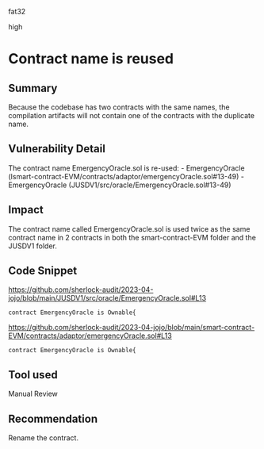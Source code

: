fat32

high

# Contract name is reused

## Summary
Because the codebase has two contracts with the same names, the compilation artifacts will not contain one of the contracts with the duplicate name.
## Vulnerability Detail
The contract name EmergencyOracle.sol is re-used:
	- EmergencyOracle (lsmart-contract-EVM/contracts/adaptor/emergencyOracle.sol#13-49)
	- EmergencyOracle (JUSDV1/src/oracle/EmergencyOracle.sol#13-49)
## Impact
The contract name called EmergencyOracle.sol is used twice as the same contract name in 2 contracts in both the smart-contract-EVM folder and the JUSDV1 folder. 

## Code Snippet
https://github.com/sherlock-audit/2023-04-jojo/blob/main/JUSDV1/src/oracle/EmergencyOracle.sol#L13
```solidity
contract EmergencyOracle is Ownable{
```

https://github.com/sherlock-audit/2023-04-jojo/blob/main/smart-contract-EVM/contracts/adaptor/emergencyOracle.sol#L13
```solidity
contract EmergencyOracle is Ownable{
```
## Tool used

Manual Review

## Recommendation
Rename the contract.